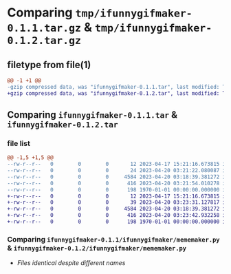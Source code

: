 # Comparing `tmp/ifunnygifmaker-0.1.1.tar.gz` & `tmp/ifunnygifmaker-0.1.2.tar.gz`

## filetype from file(1)

```diff
@@ -1 +1 @@
-gzip compressed data, was "ifunnygifmaker-0.1.1.tar", last modified: Thu Apr 20 03:21:57 2023, max compression
+gzip compressed data, was "ifunnygifmaker-0.1.2.tar", last modified: Thu Apr 20 03:23:47 2023, max compression
```

## Comparing `ifunnygifmaker-0.1.1.tar` & `ifunnygifmaker-0.1.2.tar`

### file list

```diff
@@ -1,5 +1,5 @@
--rw-r--r--   0        0        0       12 2023-04-17 15:21:16.673815 ifunnygifmaker-0.1.1/README.md
--rw-r--r--   0        0        0       24 2023-04-20 03:21:22.080087 ifunnygifmaker-0.1.1/ifunnygifmaker/__init__.py
--rw-r--r--   0        0        0     4584 2023-04-20 03:18:39.381272 ifunnygifmaker-0.1.1/ifunnygifmaker/mememaker.py
--rw-r--r--   0        0        0      416 2023-04-20 03:21:54.010278 ifunnygifmaker-0.1.1/pyproject.toml
--rw-r--r--   0        0        0      198 1970-01-01 00:00:00.000000 ifunnygifmaker-0.1.1/PKG-INFO
+-rw-r--r--   0        0        0       12 2023-04-17 15:21:16.673815 ifunnygifmaker-0.1.2/README.md
+-rw-r--r--   0        0        0       39 2023-04-20 03:23:31.127817 ifunnygifmaker-0.1.2/ifunnygifmaker/__init__.py
+-rw-r--r--   0        0        0     4584 2023-04-20 03:18:39.381272 ifunnygifmaker-0.1.2/ifunnygifmaker/mememaker.py
+-rw-r--r--   0        0        0      416 2023-04-20 03:23:42.932258 ifunnygifmaker-0.1.2/pyproject.toml
+-rw-r--r--   0        0        0      198 1970-01-01 00:00:00.000000 ifunnygifmaker-0.1.2/PKG-INFO
```

### Comparing `ifunnygifmaker-0.1.1/ifunnygifmaker/mememaker.py` & `ifunnygifmaker-0.1.2/ifunnygifmaker/mememaker.py`

 * *Files identical despite different names*

